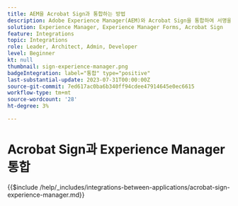 ```yaml
---
title: AEM을 Acrobat Sign과 통합하는 방법
description: Adobe Experience Manager(AEM)와 Acrobat Sign을 통합하여 서명을 위한 문서 전송을 간소화합니다.
solution: Experience Manager, Experience Manager Forms, Acrobat Sign
feature: Integrations
topic: Integrations
role: Leader, Architect, Admin, Developer
level: Beginner
kt: null
thumbnail: sign-experience-manager.png
badgeIntegration: label="통합" type="positive"
last-substantial-update: 2023-07-31T00:00:00Z
source-git-commit: 7ed617ac0ba6b340ff94cdee47914645e0ec6615
workflow-type: tm+mt
source-wordcount: '28'
ht-degree: 3%

---
```



# Acrobat Sign과 Experience Manager 통합

{{$include /help/_includes/integrations-between-applications/acrobat-sign-experience-manager.md}}
